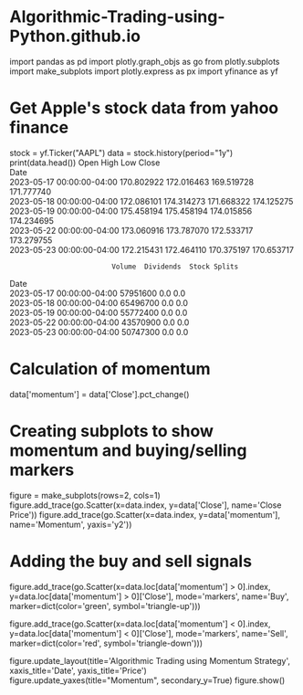 # Algorithmic-Trading-using-Python.github.io

import pandas as pd
import plotly.graph_objs as go
from plotly.subplots import make_subplots
import plotly.express as px
import yfinance as yf
# Get Apple's stock data from yahoo finance
stock = yf.Ticker("AAPL")
data = stock.history(period="1y")
print(data.head())
                                 Open        High         Low       Close  \
Date                                                                        
2023-05-17 00:00:00-04:00  170.802922  172.016463  169.519728  171.777740   
2023-05-18 00:00:00-04:00  172.086101  174.314273  171.668322  174.125275   
2023-05-19 00:00:00-04:00  175.458194  175.458194  174.015856  174.234695   
2023-05-22 00:00:00-04:00  173.060916  173.787070  172.533717  173.279755   
2023-05-23 00:00:00-04:00  172.215431  172.464110  170.375197  170.653717   

                             Volume  Dividends  Stock Splits  
Date                                                          
2023-05-17 00:00:00-04:00  57951600        0.0           0.0  
2023-05-18 00:00:00-04:00  65496700        0.0           0.0  
2023-05-19 00:00:00-04:00  55772400        0.0           0.0  
2023-05-22 00:00:00-04:00  43570900        0.0           0.0  
2023-05-23 00:00:00-04:00  50747300        0.0           0.0  
# Calculation of momentum
data['momentum'] = data['Close'].pct_change()
# Creating subplots to show momentum and buying/selling markers
figure = make_subplots(rows=2, cols=1)
figure.add_trace(go.Scatter(x=data.index, 
                         y=data['Close'], 
                         name='Close Price'))
figure.add_trace(go.Scatter(x=data.index, 
                         y=data['momentum'], 
                         name='Momentum', 
                         yaxis='y2'))
# Adding the buy and sell signals
figure.add_trace(go.Scatter(x=data.loc[data['momentum'] > 0].index, 
                         y=data.loc[data['momentum'] > 0]['Close'], 
                         mode='markers', name='Buy', 
                         marker=dict(color='green', symbol='triangle-up')))

figure.add_trace(go.Scatter(x=data.loc[data['momentum'] < 0].index, 
                         y=data.loc[data['momentum'] < 0]['Close'], 
                         mode='markers', name='Sell', 
                         marker=dict(color='red', symbol='triangle-down')))

figure.update_layout(title='Algorithmic Trading using Momentum Strategy',
                  xaxis_title='Date',
                  yaxis_title='Price')
figure.update_yaxes(title="Momentum", secondary_y=True)
figure.show()
 
